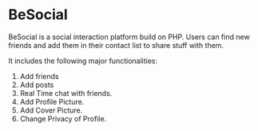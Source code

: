 # BeSocial

BeSocial is a social interaction platform build on PHP. Users can find new friends and add them in their contact list to share stuff with them.

It includes the following major functionalities:

1. Add friends
2. Add posts
3. Real Time chat with friends.
4. Add Profile Picture.
5. Add Cover Picture.
6. Change Privacy of Profile.
